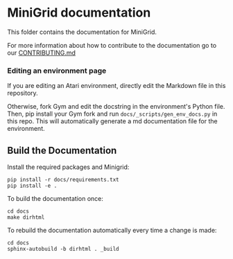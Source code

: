 # MiniGrid documentation


This folder contains the documentation for MiniGrid.

For more information about how to contribute to the documentation go to our [CONTRIBUTING.md](https://github.com/Farama-Foundation/Celshast/blob/main/CONTRIBUTING.md)

### Editing an environment page

If you are editing an Atari environment, directly edit the Markdown file in this repository.

Otherwise, fork Gym and edit the docstring in the environment's Python file. Then, pip install your Gym fork and run `docs/_scripts/gen_env_docs.py` in this repo. This will automatically generate a md documentation file for the environment.

## Build the Documentation

Install the required packages and Minigrid:

```
pip install -r docs/requirements.txt
pip install -e .
```

To build the documentation once:

```
cd docs
make dirhtml
```

To rebuild the documentation automatically every time a change is made:

```
cd docs
sphinx-autobuild -b dirhtml . _build
```

